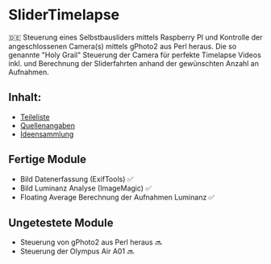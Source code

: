 # SliderTimelapse
:de: Steuerung eines Selbstbausliders mittels Raspberry PI und Kontrolle der angeschlossenen Camera(s) mittels gPhoto2 aus Perl heraus. Die so genannte "Holy Grail" Steuerung der Camera für perfekte Timelapse Videos inkl. und Berechnung der Sliderfahrten anhand der gewünschten Anzahl an Aufnahmen.

## Inhalt:
- [Teileliste](https://github.com/tbrumm/SliderTimelapse/blob/master/doc/Parts.md)
- [Quellenangaben](https://github.com/tbrumm/SliderTimelapse/blob/master/doc/Quellen.md)
- [Ideensammlung](https://github.com/tbrumm/SliderTimelapse/blob/master/doc/Ideas.md)

## Fertige Module
- Bild Datenerfassung (ExifTools) :white_check_mark:
- Bild Luminanz Analyse (ImageMagic) :white_check_mark:
- Floating Average Berechnung der Aufnahmen Luminanz :white_check_mark:

## Ungetestete Module
- Steuerung von gPhoto2 aus Perl heraus :soon:
- Steuerung der Olympus Air A01 :soon:
